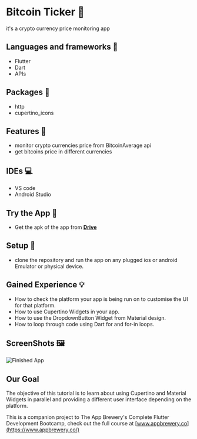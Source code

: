 
# Bitcoin Ticker 🤑

it's a crypto currency price monitoring app

## Languages and frameworks 📑

 * Flutter
 * Dart
 * APIs

## Packages 🔎

 * http
 * cupertino_icons

## Features 🥇
 * monitor crypto currencies price from BitcoinAverage api
 * get bitcoins price in different currencies

## IDEs 💻

 * VS code
 * Android Studio

## Try the App 📱

 * Get the apk of the app from [**Drive**](https://drive.google.com/file/d/1BCMRL-EmTyQZcFE6yqxDReIQH8r-u4vP/view?usp=sharing)

## Setup 💽

 * clone the repository and run the app on any plugged ios or android Emulator or physical device.


## Gained Experience 💡

- How to check the platform your app is being run on to customise the UI for that platform.
- How to use Cupertino Widgets in your app.
- How to use the DropdownButton Widget from Material design.
- How to loop through code using Dart for and for-in loops.


## ScreenShots 🖼️
![Finished App](https://github.com/londonappbrewery/Images/blob/master/bitcoin-flutter-demo.gif)


## Our Goal
The objective of this tutorial is to learn about using Cupertino and Material Widgets in parallel and providing a different user interface depending on the platform.

This is a companion project to The App Brewery's Complete Flutter Development Bootcamp, check out the full course at [www.appbrewery.co](https://www.appbrewery.co/)

